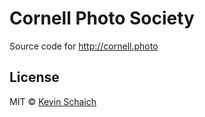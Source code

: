 # Cornell Photo Society

Source code for http://cornell.photo

## License

MIT © [Kevin Schaich](https://kevinschaich.io)
